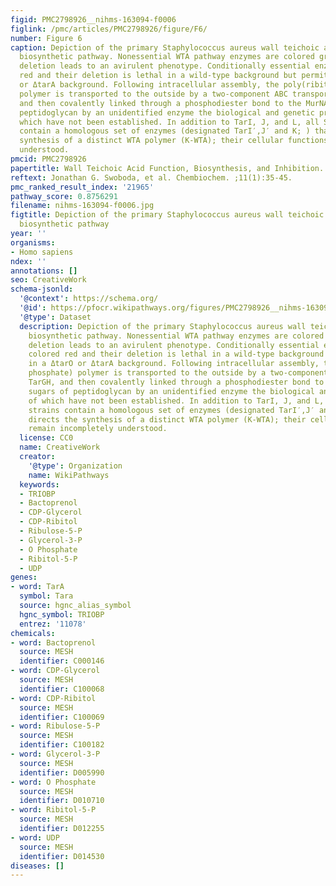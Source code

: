 ```yaml
---
figid: PMC2798926__nihms-163094-f0006
figlink: /pmc/articles/PMC2798926/figure/F6/
number: Figure 6
caption: Depiction of the primary Staphylococcus aureus wall teichoic acid (L-WTA)
  biosynthetic pathway. Nonessential WTA pathway enzymes are colored green and their
  deletion leads to an avirulent phenotype. Conditionally essential enzymes are colored
  red and their deletion is lethal in a wild-type background but permitted in a ΔtarO
  or ΔtarA background. Following intracellular assembly, the poly(ribitol phosphate)
  polymer is transported to the outside by a two-component ABC transporter, TarGH,
  and then covalently linked through a phosphodiester bond to the MurNAc sugars of
  peptidoglycan by an unidentified enzyme the biological and genetic properties of
  which have not been established. In addition to TarI, J, and L, all S. aureus strains
  contain a homologous set of enzymes (designated TarI′,J′ and K; ) that directs the
  synthesis of a distinct WTA polymer (K-WTA); their cellular functions remain incompletely
  understood.
pmcid: PMC2798926
papertitle: Wall Teichoic Acid Function, Biosynthesis, and Inhibition.
reftext: Jonathan G. Swoboda, et al. Chembiochem. ;11(1):35-45.
pmc_ranked_result_index: '21965'
pathway_score: 0.8756291
filename: nihms-163094-f0006.jpg
figtitle: Depiction of the primary Staphylococcus aureus wall teichoic acid (L-WTA)
  biosynthetic pathway
year: ''
organisms:
- Homo sapiens
ndex: ''
annotations: []
seo: CreativeWork
schema-jsonld:
  '@context': https://schema.org/
  '@id': https://pfocr.wikipathways.org/figures/PMC2798926__nihms-163094-f0006.html
  '@type': Dataset
  description: Depiction of the primary Staphylococcus aureus wall teichoic acid (L-WTA)
    biosynthetic pathway. Nonessential WTA pathway enzymes are colored green and their
    deletion leads to an avirulent phenotype. Conditionally essential enzymes are
    colored red and their deletion is lethal in a wild-type background but permitted
    in a ΔtarO or ΔtarA background. Following intracellular assembly, the poly(ribitol
    phosphate) polymer is transported to the outside by a two-component ABC transporter,
    TarGH, and then covalently linked through a phosphodiester bond to the MurNAc
    sugars of peptidoglycan by an unidentified enzyme the biological and genetic properties
    of which have not been established. In addition to TarI, J, and L, all S. aureus
    strains contain a homologous set of enzymes (designated TarI′,J′ and K; ) that
    directs the synthesis of a distinct WTA polymer (K-WTA); their cellular functions
    remain incompletely understood.
  license: CC0
  name: CreativeWork
  creator:
    '@type': Organization
    name: WikiPathways
  keywords:
  - TRIOBP
  - Bactoprenol
  - CDP-Glycerol
  - CDP-Ribitol
  - Ribulose-5-P
  - Glycerol-3-P
  - O Phosphate
  - Ribitol-5-P
  - UDP
genes:
- word: TarA
  symbol: Tara
  source: hgnc_alias_symbol
  hgnc_symbol: TRIOBP
  entrez: '11078'
chemicals:
- word: Bactoprenol
  source: MESH
  identifier: C000146
- word: CDP-Glycerol
  source: MESH
  identifier: C100068
- word: CDP-Ribitol
  source: MESH
  identifier: C100069
- word: Ribulose-5-P
  source: MESH
  identifier: C100182
- word: Glycerol-3-P
  source: MESH
  identifier: D005990
- word: O Phosphate
  source: MESH
  identifier: D010710
- word: Ribitol-5-P
  source: MESH
  identifier: D012255
- word: UDP
  source: MESH
  identifier: D014530
diseases: []
---
```

